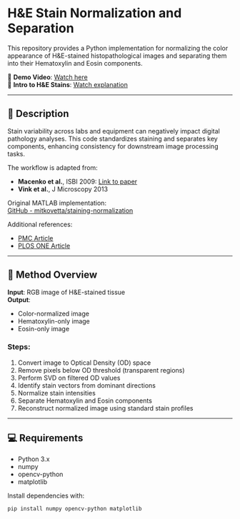 # H&E Stain Normalization and Separation

This repository provides a Python implementation for normalizing the color appearance of H&E-stained histopathological images and separating them into their Hematoxylin and Eosin components.

🔗 **Demo Video**: [Watch here](https://youtu.be/tNfcvgPKgyU)  
🎥 **Intro to H&E Stains**: [Watch explanation](https://youtu.be/yUrwEYgZUsA)

---


## 📘 Description

Stain variability across labs and equipment can negatively impact digital pathology analyses. This code standardizes staining and separates key components, enhancing consistency for downstream image processing tasks.

The workflow is adapted from:
- **Macenko et al.**, ISBI 2009: [Link to paper](http://wwwx.cs.unc.edu/~mn/sites/default/files/macenko2009.pdf)
- **Vink et al.**, J Microscopy 2013

Original MATLAB implementation:  
[GitHub - mitkovetta/staining-normalization](https://github.com/mitkovetta/staining-normalization/blob/master/normalizeStaining.m)

Additional references:
- [PMC Article](https://www.ncbi.nlm.nih.gov/pmc/articles/PMC5226799/)
- [PLOS ONE Article](https://journals.plos.org/plosone/article?id=10.1371/journal.pone.0169875)

---

## 🔬 Method Overview

**Input**: RGB image of H&E-stained tissue  
**Output**:  
- Color-normalized image  
- Hematoxylin-only image  
- Eosin-only image

### Steps:
1. Convert image to Optical Density (OD) space
2. Remove pixels below OD threshold (transparent regions)
3. Perform SVD on filtered OD values
4. Identify stain vectors from dominant directions
5. Normalize stain intensities
6. Separate Hematoxylin and Eosin components
7. Reconstruct normalized image using standard stain profiles

---

## 💻 Requirements

- Python 3.x
- numpy
- opencv-python
- matplotlib

Install dependencies with:

```bash
pip install numpy opencv-python matplotlib
